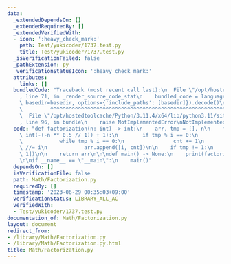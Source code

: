 ```yaml
---
data:
  _extendedDependsOn: []
  _extendedRequiredBy: []
  _extendedVerifiedWith:
  - icon: ':heavy_check_mark:'
    path: Test/yukicoder/1737.test.py
    title: Test/yukicoder/1737.test.py
  _isVerificationFailed: false
  _pathExtension: py
  _verificationStatusIcon: ':heavy_check_mark:'
  attributes:
    links: []
  bundledCode: "Traceback (most recent call last):\n  File \"/opt/hostedtoolcache/Python/3.11.4/x64/lib/python3.11/site-packages/onlinejudge_verify/documentation/build.py\"\
    , line 71, in _render_source_code_stat\n    bundled_code = language.bundle(stat.path,\
    \ basedir=basedir, options={'include_paths': [basedir]}).decode()\n          \
    \         ^^^^^^^^^^^^^^^^^^^^^^^^^^^^^^^^^^^^^^^^^^^^^^^^^^^^^^^^^^^^^^^^^^^^^^^^^^^^^^^^^\n\
    \  File \"/opt/hostedtoolcache/Python/3.11.4/x64/lib/python3.11/site-packages/onlinejudge_verify/languages/python.py\"\
    , line 96, in bundle\n    raise NotImplementedError\nNotImplementedError\n"
  code: "def factorization(n: int) -> int:\n    arr, tmp = [], n\n    for i in range(2,\
    \ int(-(-n ** 0.5 // 1)) + 1):\n        if tmp % i == 0:\n            cnt = 0\n\
    \            while tmp % i == 0:\n                cnt += 1\n                tmp\
    \ //= i\n            arr.append([i, cnt])\n\n    if tmp != 1:\n        arr.append([tmp,\
    \ 1])\n\n    return arr\n\n\ndef main() -> None:\n    print(factorization(2592))\n\
    \n\nif __name__ == \"__main\":\n    main()"
  dependsOn: []
  isVerificationFile: false
  path: Math/Factorization.py
  requiredBy: []
  timestamp: '2023-06-29 00:35:03+09:00'
  verificationStatus: LIBRARY_ALL_AC
  verifiedWith:
  - Test/yukicoder/1737.test.py
documentation_of: Math/Factorization.py
layout: document
redirect_from:
- /library/Math/Factorization.py
- /library/Math/Factorization.py.html
title: Math/Factorization.py
---
```

